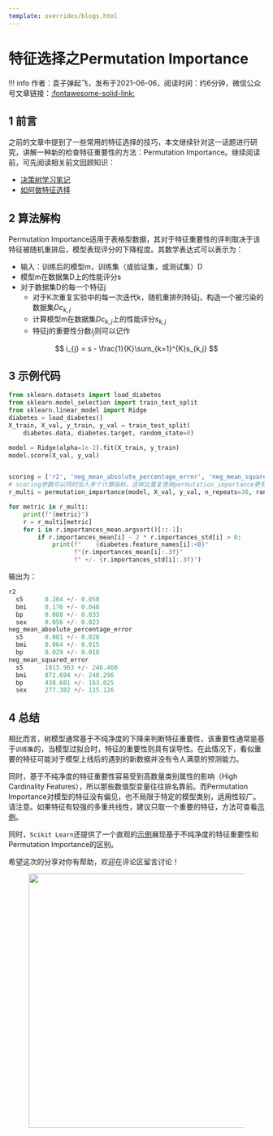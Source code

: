 ```yaml
---
template: overrides/blogs.html
---
```


# 特征选择之Permutation Importance

!!! info
    作者：袁子弹起飞，发布于2021-06-06，阅读时间：约6分钟，微信公众号文章链接：[:fontawesome-solid-link:](https://mp.weixin.qq.com/s?__biz=MzI4Mjk3NzgxOQ==&mid=2247485194&idx=1&sn=60a358eeed0c7fa7b2ebb362cce92a9b&chksm=eb90f47edce77d68bc54cd35d12a5530c9639250b19b469269f2e0559eeb81c5b2d0052e74a4&token=120973643&lang=zh_CN#rd)


## 1 前言

之前的文章中提到了一些常用的特征选择的技巧，本文继续针对这一话题进行研究，讲解一种新的检查特征重要性的方法：Permutation Importance。继续阅读前，可先阅读相关前文回顾知识：

- [决策树学习笔记](https://mp.weixin.qq.com/s/waV7HG3KWs-Qx574aUHj3Q)
- [如何做特征选择](https://mp.weixin.qq.com/s/Cuw1ugpxm-5lF_rUkAu56Q)

## 2 算法解构

Permutation Importance适用于表格型数据，其对于特征重要性的评判取决于该特征被随机重排后，模型表现评分的下降程度。其数学表达式可以表示为：

- 输入：训练后的模型m，训练集（或验证集，或测试集）D
- 模型m在数据集D上的性能评分s
- 对于数据集D的每一个特征j
  - 对于K次重复实验中的每一次迭代k，随机重排列特征j，构造一个被污染的数据集$Dc_{k,j}$
  - 计算模型m在数据集$Dc_{k,j}$上的性能评分$s_{k,j}$
  - 特征j的重要性分数$i_{j}$则可以记作

$$ i_{j} = s - \frac{1}{K}\sum_{k=1}^{K}s_{k,j} $$

## 3 示例代码

```python
from sklearn.datasets import load_diabetes
from sklearn.model_selection import train_test_split
from sklearn.linear_model import Ridge
diabetes = load_diabetes()
X_train, X_val, y_train, y_val = train_test_split(
    diabetes.data, diabetes.target, random_state=0)

model = Ridge(alpha=1e-2).fit(X_train, y_train)
model.score(X_val, y_val)


scoring = ['r2', 'neg_mean_absolute_percentage_error', 'neg_mean_squared_error']
# scoring参数可以同时加入多个计算指标，这样比重复使用permutation_importance更有效率，因为预测值能被用来计算不同的指标
r_multi = permutation_importance(model, X_val, y_val, n_repeats=30, random_state=0, scoring=scoring)

for metric in r_multi:
    print(f"{metric}")
    r = r_multi[metric]
    for i in r.importances_mean.argsort()[::-1]:
        if r.importances_mean[i] - 2 * r.importances_std[i] > 0:
            print(f"    {diabetes.feature_names[i]:<8}"
                  f"{r.importances_mean[i]:.3f}"
                  f" +/- {r.importances_std[i]:.3f}")

```

输出为：

```python
r2
  s5      0.204 +/- 0.050
  bmi     0.176 +/- 0.048
  bp      0.088 +/- 0.033
  sex     0.056 +/- 0.023
neg_mean_absolute_percentage_error
  s5      0.081 +/- 0.020
  bmi     0.064 +/- 0.015
  bp      0.029 +/- 0.010
neg_mean_squared_error
  s5      1013.903 +/- 246.460
  bmi     872.694 +/- 240.296
  bp      438.681 +/- 163.025
  sex     277.382 +/- 115.126
```

## 4 总结

相比而言，树模型通常基于不纯净度的下降来判断特征重要性，该重要性通常是基于`训练集`的，当模型过拟合时，特征的重要性则具有误导性。在此情况下，看似重要的特征可能对于模型上线后的遇到的新数据并没有令人满意的预测能力。

同时，基于不纯净度的特征重要性容易受到高数量类别属性的影响（High Cardinality Features），所以那些数值型变量往往排名靠前。而Permutation Importance对模型的特征没有偏见，也不局限于特定的模型类别，适用性较广。请注意。如果特征有较强的多重共线性，建议只取一个重要的特征，方法可查看[示例](https://scikit-learn.org/stable/auto_examples/inspection/plot_permutation_importance_multicollinear.html#sphx-glr-auto-examples-inspection-plot-permutation-importance-multicollinear-py 'Permutation Importance with Multicollinear or Correlated Features')。

同时，`Scikit Learn`还提供了一个直观的[示例](https://scikit-learn.org/stable/auto_examples/inspection/plot_permutation_importance.html#sphx-glr-auto-examples-inspection-plot-permutation-importance-py 'Permutation Importance vs Random Forest Feature Importance (MDI)')展现基于不纯净度的特征重要性和Permutation Importance的区别。

希望这次的分享对你有帮助，欢迎在评论区留言讨论！

<figure>
  <img src="https://cdn.jsdelivr.net/gh/BulletTech2021/Pics/2021-6-14/1623639526512-1080P%20(Full%20HD)%20-%20Tail%20Pic.png" width="500" />
</figure>
